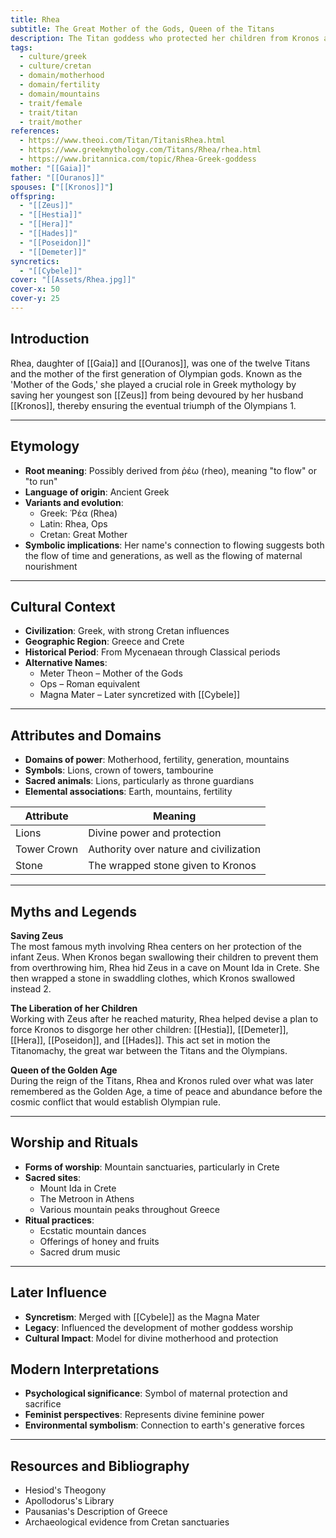 ```yaml
---
title: Rhea
subtitle: The Great Mother of the Gods, Queen of the Titans
description: The Titan goddess who protected her children from Kronos and ensured the rise of the Olympians through her maternal cunning
tags:
  - culture/greek
  - culture/cretan
  - domain/motherhood
  - domain/fertility
  - domain/mountains
  - trait/female
  - trait/titan
  - trait/mother
references:
  - https://www.theoi.com/Titan/TitanisRhea.html
  - https://www.greekmythology.com/Titans/Rhea/rhea.html
  - https://www.britannica.com/topic/Rhea-Greek-goddess
mother: "[[Gaia]]"
father: "[[Ouranos]]"
spouses: ["[[Kronos]]"]
offspring:
  - "[[Zeus]]"
  - "[[Hestia]]"
  - "[[Hera]]"
  - "[[Hades]]"
  - "[[Poseidon]]"
  - "[[Demeter]]"
syncretics:
  - "[[Cybele]]"
cover: "[[Assets/Rhea.jpg]]"
cover-x: 50
cover-y: 25
---
```

##  Introduction
Rhea, daughter of [[Gaia]] and [[Ouranos]], was one of the twelve Titans and the mother of the first generation of Olympian gods. Known as the 'Mother of the Gods,' she played a crucial role in Greek mythology by saving her youngest son [[Zeus]] from being devoured by her husband [[Kronos]], thereby ensuring the eventual triumph of the Olympians <mcreference link="https://www.theoi.com/Titan/TitanisRhea.html" index="1">1</mcreference>.

---

## Etymology

- **Root meaning**: Possibly derived from ῥέω (rheo), meaning "to flow" or "to run"
- **Language of origin**: Ancient Greek
- **Variants and evolution**: 
  - Greek: Ῥέα (Rhea)
  - Latin: Rhea, Ops
  - Cretan: Great Mother
- **Symbolic implications**: Her name's connection to flowing suggests both the flow of time and generations, as well as the flowing of maternal nourishment

---

##  Cultural Context

- **Civilization**: Greek, with strong Cretan influences
- **Geographic Region**: Greece and Crete
- **Historical Period**: From Mycenaean through Classical periods
- **Alternative Names**:
  - Meter Theon – Mother of the Gods
  - Ops – Roman equivalent
  - Magna Mater – Later syncretized with [[Cybele]]

---

## Attributes and Domains

- **Domains of power**: Motherhood, fertility, generation, mountains
- **Symbols**: Lions, crown of towers, tambourine
- **Sacred animals**: Lions, particularly as throne guardians
- **Elemental associations**: Earth, mountains, fertility

| Attribute | Meaning |
|----------------|---------------------------------|
| Lions | Divine power and protection |
| Tower Crown | Authority over nature and civilization |
| Stone | The wrapped stone given to Kronos |

---

## Myths and Legends

**Saving Zeus**  
The most famous myth involving Rhea centers on her protection of the infant Zeus. When Kronos began swallowing their children to prevent them from overthrowing him, Rhea hid Zeus in a cave on Mount Ida in Crete. She then wrapped a stone in swaddling clothes, which Kronos swallowed instead <mcreference link="https://www.greekmythology.com/Titans/Rhea/rhea.html" index="2">2</mcreference>.

**The Liberation of her Children**  
Working with Zeus after he reached maturity, Rhea helped devise a plan to force Kronos to disgorge her other children: [[Hestia]], [[Demeter]], [[Hera]], [[Poseidon]], and [[Hades]]. This act set in motion the Titanomachy, the great war between the Titans and the Olympians.

**Queen of the Golden Age**  
During the reign of the Titans, Rhea and Kronos ruled over what was later remembered as the Golden Age, a time of peace and abundance before the cosmic conflict that would establish Olympian rule.

---

## Worship and Rituals

- **Forms of worship**: Mountain sanctuaries, particularly in Crete
- **Sacred sites**: 
  - Mount Ida in Crete
  - The Metroon in Athens
  - Various mountain peaks throughout Greece
- **Ritual practices**: 
  - Ecstatic mountain dances
  - Offerings of honey and fruits
  - Sacred drum music

---

## Later Influence

- **Syncretism**: Merged with [[Cybele]] as the Magna Mater
- **Legacy**: Influenced the development of mother goddess worship
- **Cultural Impact**: Model for divine motherhood and protection

## Modern Interpretations

- **Psychological significance**: Symbol of maternal protection and sacrifice
- **Feminist perspectives**: Represents divine feminine power
- **Environmental symbolism**: Connection to earth's generative forces

---

## Resources and Bibliography

- Hesiod's Theogony
- Apollodorus's Library
- Pausanias's Description of Greece
- Archaeological evidence from Cretan sanctuaries